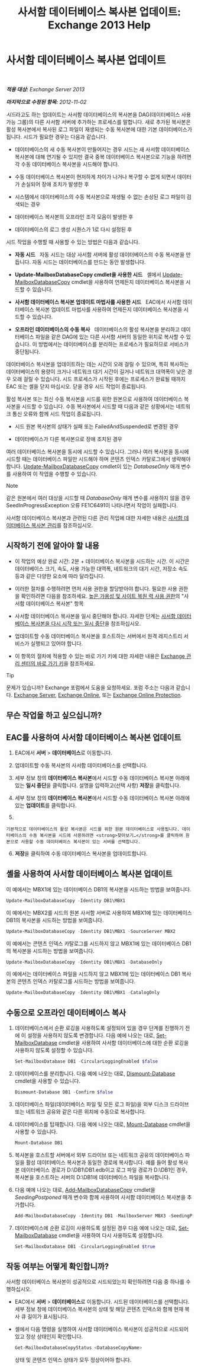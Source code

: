 ﻿---
title: '사서함 데이터베이스 복사본 업데이트: Exchange 2013 Help'
TOCTitle: 사서함 데이터베이스 복사본 업데이트
ms:assetid: bead3cc5-7d50-446f-95b7-e432bcb7968e
ms:mtpsurl: https://technet.microsoft.com/ko-kr/library/Dd351100(v=EXCHG.150)
ms:contentKeyID: 50484034
ms.date: 05/22/2018
mtps_version: v=EXCHG.150
ms.translationtype: MT
---

# 사서함 데이터베이스 복사본 업데이트

 

_<strong>적용 대상:</strong> Exchange Server 2013_

_<strong>마지막으로 수정된 항목:</strong> 2012-11-02_

*시드*라고도 하는 업데이트는 사서함 데이터베이스의 복사본을 DAG(데이터베이스 사용 가능 그룹)의 다른 사서함 서버에 추가하는 프로세스를 말합니다. 새로 추가된 복사본은 활성 복사본에서 복사된 로그 파일이 재생되는 수동 복사본에 대한 기본 데이터베이스가 됩니다. 시드가 필요한 경우는 다음과 같습니다.

  - 데이터베이스의 새 수동 복사본이 만들어지는 경우 시드는 새 사서함 데이터베이스 복사본에 대해 연기될 수 있지만 결국 중복 데이터베이스 복사본으로 기능을 하려면 각 수동 데이터베이스 복사본을 시드해야 합니다.

  - 수동 데이터베이스 복사본이 현저하게 차이가 나거나 복구할 수 없게 되면서 데이터가 손실되어 장애 조치가 발생한 후

  - 시스템에서 데이터베이스의 수동 복사본으로 재생될 수 없는 손상된 로그 파일이 검색되는 경우

  - 데이터베이스 복사본의 오프라인 조각 모음이 발생한 후

  - 데이터베이스의 로그 생성 시퀀스가 1로 다시 설정된 후

시드 작업을 수행할 때 사용할 수 있는 방법은 다음과 같습니다.

  - <strong>자동 시드</strong>   자동 시드는 대상 사서함 서버에 활성 데이터베이스의 수동 복사본을 만듭니다. 자동 시드는 데이터베이스를 만드는 동안 발생합니다.

  - <strong>Update-MailboxDatabaseCopy cmdlet을 사용한 시드</strong>   셸에서 [Update-MailboxDatabaseCopy](https://technet.microsoft.com/ko-kr/library/dd335201\(v=exchg.150\)) cmdlet을 사용하여 언제든지 데이터베이스 복사본을 시드할 수 있습니다.

  - <strong>사서함 데이터베이스 복사본 업데이트 마법사를 사용한 시드</strong>   EAC에서 사서함 데이터베이스 복사본 업데이트 마법사를 사용하여 언제든지 데이터베이스 복사본을 시드할 수 있습니다.

  - <strong>오프라인 데이터베이스의 수동 복사</strong>   데이터베이스의 활성 복사본을 분리하고 데이터베이스 파일을 같은 DAG에 있는 다른 사서함 서버의 동일한 위치로 복사할 수 있습니다. 이 방법에서는 데이터베이스를 분리하는 프로세스가 필요하므로 서비스가 중단됩니다.

데이터베이스 복사본을 업데이트하는 데는 시간이 오래 걸릴 수 있으며, 특히 복사하는 데이터베이스의 용량이 크거나 네트워크 대기 시간이 길거나 네트워크 대역폭이 낮은 경우 오래 걸릴 수 있습니다. 시드 프로세스가 시작된 후에는 프로세스가 완료될 때까지 EAC 또는 셸을 닫지 마십시오. 닫을 경우 시드 작업이 종료됩니다.

활성 복사본 또는 최신 수동 복사본을 시드를 위한 원본으로 사용하여 데이터베이스 복사본을 시드할 수 있습니다. 수동 복사본에서 시드할 때 다음과 같은 상황에서는 네트워크 통신 오류와 함께 시드 작업이 종료됩니다.

  - 시드 원본 복사본의 상태가 실패 또는 FailedAndSuspended로 변경된 경우

  - 데이터베이스가 다른 복사본으로 장애 조치된 경우

여러 데이터베이스 복사본을 동시에 시드할 수 있습니다. 그러나 여러 복사본을 동시에 시드할 때는 데이터베이스 파일만 시드해야 하며 콘텐츠 인덱스 카탈로그에서 생략해야 합니다. [Update-MailboxDatabaseCopy](https://technet.microsoft.com/ko-kr/library/dd335201\(v=exchg.150\)) cmdlet이 있는 *DatabaseOnly* 매개 변수를 사용하여 이 작업을 수행할 수 있습니다.


> [!NOTE]
> 같은 원본에서 여러 대상을 시드할 때 <EM>DatabaseOnly</EM> 매개 변수를 사용하지 않을 경우 SeedInProgressException 오류 FE1C6491이 나타나면서 작업이 실패합니다.



사서함 데이터베이스 복사본과 관련된 다른 관리 작업에 대한 자세한 내용은 [사서함 데이터베이스 복사본 관리](managing-mailbox-database-copies-exchange-2013-help.md)를 참조하십시오.

## 시작하기 전에 알아야 할 내용

  - 이 작업의 예상 완료 시간: 2분 + 데이터베이스 복사본을 시드하는 시간. 이 시간은 데이터베이스 크기, 속도, 사용 가능한 대역폭, 네트워크의 대기 시간, 저장소 속도 등과 같은 다양한 요소에 따라 달라집니다.

  - 이러한 절차를 수행하려면 먼저 사용 권한을 할당받아야 합니다. 필요한 사용 권한을 확인하려면 다음을 참조하세요. [높은 가용성 및 사이트 복원 력 사용 권한](high-availability-and-site-resilience-permissions-exchange-2013-help.md)의 "사서함 데이터베이스 복사본" 항목

  - 사서함 데이터베이스 복사본을 일시 중단해야 합니다. 자세한 단계는 [사서함 데이터베이스 복사본을 다시 시작 또는 일시 중단](suspend-or-resume-a-mailbox-database-copy-exchange-2013-help.md)을 참조하십시오.

  - 업데이트할 수동 데이터베이스 복사본을 호스트하는 서버에서 원격 레지스트리 서비스가 실행되고 있어야 합니다.

  - 이 항목의 절차에 적용할 수 있는 바로 가기 키에 대한 자세한 내용은 [Exchange 관리 센터의 바로 가기 키](keyboard-shortcuts-in-the-exchange-admin-center-exchange-online-protection-help.md)을 참조하세요.


> [!TIP]
> 문제가 있습니까? Exchange 포럼에서 도움을 요청하세요. 포럼 주소는 다음과 같습니다. <A href="https://go.microsoft.com/fwlink/p/?linkid=60612">Exchange Server</A>, <A href="https://go.microsoft.com/fwlink/p/?linkid=267542">Exchange Online</A>, 또는 <A href="https://go.microsoft.com/fwlink/p/?linkid=285351">Exchange Online Protection</A>.



## 무슨 작업을 하고 싶으십니까?

## EAC를 사용하여 사서함 데이터베이스 복사본 업데이트

1.  EAC에서 <strong>서버</strong> \> <strong>데이터베이스</strong>로 이동합니다.

2.  업데이트할 수동 복사본의 사서함 데이터베이스를 선택합니다.

3.  세부 정보 창의 <strong>데이터베이스 복사본</strong>에서 시드할 수동 데이터베이스 복사본 아래에 있는 <strong>일시 중단</strong>을 클릭합니다. 설명을 입력하고(선택 사항) <strong>저장</strong>을 클릭합니다.

4.  세부 정보 창의 <strong>데이터베이스 복사본</strong>에서 시드할 수동 데이터베이스 복사본 아래에 있는 <strong>업데이트</strong>를 클릭합니다.

5.  
    
    기본적으로 데이터베이스의 활성 복사본은 시드를 위한 원본 데이터베이스로 사용됩니다. 데이터베이스의 수동 복사본을 시드에 사용하려면 <strong>찾아보기…</strong>를 클릭하여 원본으로 사용할 수동 데이터베이스 복사본이 있는 서버를 선택합니다.

6.  <strong>저장</strong>을 클릭하여 수동 데이터베이스 복사본을 업데이트합니다.

## 셸을 사용하여 사서함 데이터베이스 복사본 업데이트

이 예에서는 MBX1에 있는 데이터베이스 DB1의 복사본을 시드하는 방법을 보여줍니다.

```powershell
Update-MailboxDatabaseCopy -Identity DB1\MBX1
```

이 예에서는 MBX2를 시드의 원본 사서함 서버로 사용하여 MBX1에 있는 데이터베이스 DB1의 복사본을 시드하는 방법을 보여줍니다.

```powershell
Update-MailboxDatabaseCopy -Identity DB1\MBX1 -SourceServer MBX2
```

이 예에서는 콘텐츠 인덱스 카탈로그를 시드하지 않고 MBX1에 있는 데이터베이스 DB1의 복사본을 시드하는 방법을 보여줍니다.

```powershell
Update-MailboxDatabaseCopy -Identity DB1\MBX1 -DatabaseOnly
```

이 예에서는 데이터베이스 파일을 시드하지 않고 MBX1에 있는 데이터베이스 DB1 복사본의 콘텐츠 인덱스 카탈로그를 시드하는 방법을 보여줍니다.

```powershell
Update-MailboxDatabaseCopy -Identity DB1\MBX1 -CatalogOnly
```

## 수동으로 오프라인 데이터베이스 복사

1.  데이터베이스에서 순환 로깅을 사용하도록 설정되어 있을 경우 단계를 진행하기 전에 이 설정을 사용하지 않도록 변경합니다. 다음 예에 나오는 대로, [Set-MailboxDatabase](https://technet.microsoft.com/ko-kr/library/bb123971\(v=exchg.150\)) cmdlet을 사용하여 사서함 데이터베이스에 대한 순환 로깅을 사용하지 않도록 설정할 수 있습니다.
    
    ```powershell
    Set-MailboxDatabase DB1 -CircularLoggingEnabled $false
    ```

2.  데이터베이스를 분리합니다. 다음 예에 나오는 대로, [Dismount-Database](https://technet.microsoft.com/ko-kr/library/bb124936\(v=exchg.150\)) cmdlet을 사용할 수 있습니다.
    
    ```powershell
    Dismount-Database DB1 -Confirm $false
    ```

3.  데이터베이스 파일(데이터베이스 파일 및 모든 로그 파일)을 외부 디스크 드라이브 또는 네트워크 공유와 같은 다른 위치에 수동으로 복사합니다.

4.  데이터베이스를 탑재합니다. 다음 예에 나오는 대로, [Mount-Database](https://technet.microsoft.com/ko-kr/library/aa998871\(v=exchg.150\)) cmdlet을 사용할 수 있습니다.
    
    ```powershell
    Mount-Database DB1
    ```

5.  복사본을 호스트할 서버에서 외부 드라이브 또는 네트워크 공유의 데이터베이스 파일을 활성 데이터베이스 복사본과 동일한 경로에 복사합니다. 예를 들어 활성 복사본 데이터베이스 경로가 D:\\DB1\\DB1.edb이고 로그 파일 경로가 D:\\DB1인 경우, 복사본을 호스트하는 서버의 D:\\DB1에 데이터베이스 파일을 복사합니다.

6.  다음 예에 나오는 대로, [Add-MailboxDatabaseCopy](https://technet.microsoft.com/ko-kr/library/dd298105\(v=exchg.150\)) cmdlet을 *SeedingPostponed* 매개 변수와 함께 사용하여 사서함 데이터베이스 복사본을 추가합니다.
    
    ```powershell
    Add-MailboxDatabaseCopy -Identity DB1 -MailboxServer MBX3 -SeedingPostponed
    ```

7.  데이터베이스에 순환 로깅이 사용하도록 설정된 경우 다음 예에 나오는 대로, [Set-MailboxDatabase](https://technet.microsoft.com/ko-kr/library/bb123971\(v=exchg.150\)) cmdlet을 사용하여 다시 사용하도록 설정합니다.
    
    ```powershell
    Set-MailboxDatabase DB1 -CircularLoggingEnabled $true
    ```

## 작동 여부는 어떻게 확인합니까?

사서함 데이터베이스 복사본이 성공적으로 시드되었는지 확인하려면 다음 중 하나를 수행하십시오.

  - EAC에서 <strong>서버</strong> \> <strong>데이터베이스</strong>로 이동합니다. 시드된 데이터베이스를 선택합니다. 세부 정보 창에 데이터베이스 복사본의 상태 및 해당 콘텐츠 인덱스와 함께 현재 복사 큐 길이가 표시됩니다.

  - 셸에서 다음 명령을 실행하여 사서함 데이터베이스 복사본이 성공적으로 시드되어 있고 정상 상태인지 확인합니다.
    
    ```powershell
    Get-MailboxDatabaseCopyStatus <DatabaseCopyName>
    ```
    
    상태 및 콘텐츠 인덱스 상태가 모두 정상이어야 합니다.

